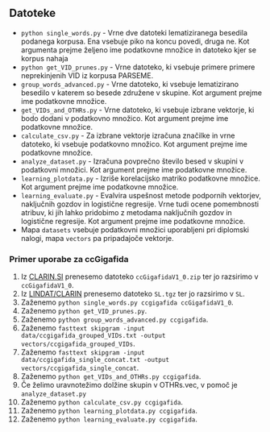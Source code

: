 ## Datoteke
* `python single_words.py` - Vrne dve datoteki lematiziranega besedila podanega korpusa. Ena vsebuje piko na koncu povedi, druga ne. Kot argumenta prejme željeno ime podatkovne množice in datoteko kjer se korpus nahaja 
* `python get_VID_prunes.py` - Vrne datoteko, ki vsebuje primere primere neprekinjenih VID iz korpusa PARSEME.
* `group_words_advanced.py` - Vrne datoteko, ki vsebuje lematizirano besedilo v katerem so besede združene v skupine. Kot argument prejme ime podatkovne množice.
* `get_VIDs_and_OTHRs.py` - Vrne datoteko, ki vsebuje izbrane vektorje, ki bodo dodani v podatkovno množico. Kot argument prejme ime podatkovne množice.
* `calculate_csv.py` - Za izbrane vektorje izračuna značilke in vrne datoteko, ki vsebuje podatkovno množico. Kot argument prejme ime podatkovne množice.
* `analyze_dataset.py` - Izračuna povprečno število besed v skupini v podatkovni množici. Kot argument prejme ime podatkovne množice.
* `learning_plotdata.py` - Izriše korelacijsko matriko podatkovne množice. Kot argument prejme ime podatkovne množice.
* `learning_evaluate.py` - Evalvira uspešnost metode podpornih vektorjev, naključnih gozdov in logistične regresije. Vrne tudi ocene pomembnosti atribuv, ki jih lahko pridobimo z metodama naključnih gozdov in logistične regresije. Kot argument prejme ime podatkovne množice.
* Mapa `datasets` vsebuje podatkovni množici uporabljeni pri diplomski nalogi, mapa `vectors` pa pripadajoče vektorje.



### Primer uporabe za ccGigafida
1. Iz [CLARIN.SI](https://www.clarin.si/repository/xmlui/handle/11356/1035) prenesemo datoteko `ccGigafidaV1_0.zip` ter jo razsirimo v `ccGigafidaV1_0`.
2. Iz [LINDAT/CLARIN](https://lindat.mff.cuni.cz/repository/xmlui/handle/11372/LRT-2842) prenesemo datoteko `SL.tgz` ter jo razsirimo v `SL`.
3. Zaženemo `python single_words.py ccgigafida ccGigafidaV1_0`.
4. Zaženemo `python get_VID_prunes.py`.
5. Zaženemo `python group_words_advanced.py ccgigafida`.
6. Zaženemo `fasttext skipgram -input data/ccgigafida_grouped_VIDs.txt -output vectors/ccgigafida_grouped_VIDs`.
7. Zaženemo `fasttext skipgram -input data/ccgigafida_single_concat.txt -output vectors/ccgigafida_single_concat`.
8. Zaženemo `python get_VIDs_and_OTHRs.py ccgigafida`.
9. Če želimo uravnotežimo dolžine skupin v OTHRs.vec, v pomoč je `analyze_dataset.py`
10. Zaženemo `python calculate_csv.py ccgigafida`.
11. Zaženemo `python learning_plotdata.py ccgigafida`.
12. Zaženemo `python learning_evaluate.py ccgigafida`.
